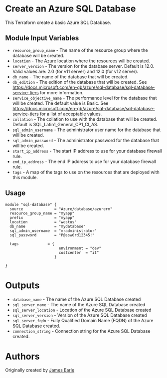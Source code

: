Create an Azure SQL Database
==============================================================================

This Terraform create a basic Azure SQL Database.

Module Input Variables 
----------------------

- `resource_group_name` - The name of the resource group where the database will be created.
- `location` - The Azure location where the resources will be created.
- `server_version` - The version for the database server. Default is 12.0. Valid values are: 2.0 (for v11 server) and 12.0 (for v12 server).
- `db_name` - The name of the database that will be created.
- `db_edition` - The edition of the database that will be created. See https://docs.microsoft.com/en-gb/azure/sql-database/sql-database-service-tiers for more information.
- `service_objective_name` - The performance level for the database that will be created. The default value is Basic. See https://docs.microsoft.com/en-gb/azure/sql-database/sql-database-service-tiers for a list of acceptable values.
- `collation` - The collation to use with the database that will be created. Default is SQL_Latin1_General_CP1_CI_AS.
- `sql_admin_username` - The administrator user name for the database that will be created.
- `sql_admin_password` - The administrator password for the database that will be created.
- `start_ip_address` - The start IP address to use for your database firewall rule.
- `end_ip_address` - The end IP address to use for your database firewall rule.
- `tags` - A map of the tags to use on the resources that are deployed with this module.

Usage
-----

```hcl
module "sql-database" {
  source              = "Azure/database/azurerm"
  resource_group_name = "myapp"
  prefix              = "myapp"
  location            = "westus"
  db_name             = "mydatabase"
  sql_admin_username  = "mradministrator"
  sql_password        = "P@ssw0rd12345!"

  tags             = {
                        environment = "dev"
                        costcenter  = "it"
                      }
  
}
```

Outputs
=======

- `database_name` - The name of the Azure SQL Database created
- `sql_server_name` - The name of the Azure SQL Database created
- `sql_server_location` - Location of the Azure SQL Database created
- `sql_server_version` - Version of the Azure SQL Database created
- `sql_server_fqdn` - Fully Qualified Domain Name (FQDN) of the Azure SQL Database created.
- `connection_string` - Connection string for the Azure SQL Database created.

Authors
=======
Originally created by [James Earle](http://github.com/JamesEarle)